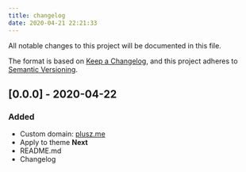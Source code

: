 ```yaml
---
title: changelog
date: 2020-04-21 22:21:33
---
```


All notable changes to this project will be documented in this file.

The format is based on [Keep a Changelog](https://keepachangelog.com/en/1.0.0/),
and this project adheres to [Semantic Versioning](https://semver.org/spec/v2.0.0.html).

## [0.0.0] - 2020-04-22

### Added

- Custom domain: [plusz.me](https://www.plusz.me)
- Apply to theme **Next**
- README.md
- Changelog


